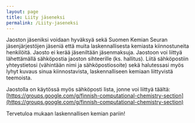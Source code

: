 ```yaml
---
layout: page
title: Liity jäseneksi
permalink: /Liity-jaseneksi
---
```


Jaoston jäseniksi voidaan hyväksyä sekä Suomen Kemian Seuran jäsenjärjestöjen jäseniä että muita laskennallisesta kemiasta kiinnostuneita henkilöitä. Jaosto ei kerää jäseniltään jäsenmaksuja. Jaostoon voi liittyä lähettämällä sähköpostia jaoston sihteerille (ks. hallitus). Liitä sähköpostiin yhteystietosi (vähintään nimi ja sähköpostiosoite) sekä halutessasi myös lyhyt kuvaus sinua kiinnostavista, laskennalliseen kemiaan liittyvistä teemoista.

Jaostolla on käytössä myös sähköposti lista, jonne voi liittyä täältä:
[https://groups.google.com/g/finnish-computational-chemistry-section](https://groups.google.com/g/finnish-computational-chemistry-section)

Tervetuloa mukaan laskennallisen kemian pariin!
